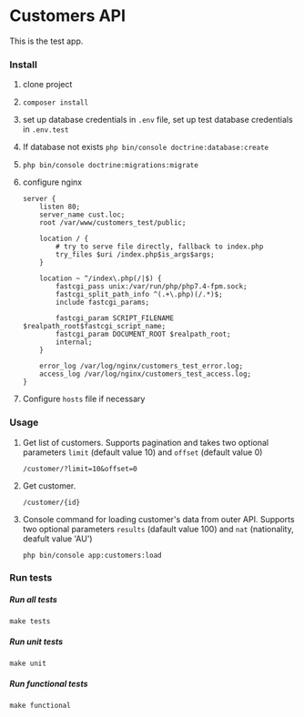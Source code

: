 # Customers API
This is the test app.

### Install
1. clone project
2. `composer install`
3. set up database credentials in `.env` file, set up test database credentials in `.env.test`
4. If database not exists `php bin/console doctrine:database:create`
5. `php bin/console doctrine:migrations:migrate`
6. configure nginx

    ```
    server {
        listen 80;
        server_name cust.loc;
        root /var/www/customers_test/public;
        
        location / {
            # try to serve file directly, fallback to index.php
            try_files $uri /index.php$is_args$args;
        }

        location ~ ^/index\.php(/|$) {
            fastcgi_pass unix:/var/run/php/php7.4-fpm.sock;
            fastcgi_split_path_info ^(.+\.php)(/.*)$;
            include fastcgi_params;

            fastcgi_param SCRIPT_FILENAME $realpath_root$fastcgi_script_name;
            fastcgi_param DOCUMENT_ROOT $realpath_root;
            internal;
        }

        error_log /var/log/nginx/customers_test_error.log;
        access_log /var/log/nginx/customers_test_access.log;
    }
    ```
7. Configure `hosts` file if necessary

### Usage

1. Get list of customers. Supports pagination and takes two optional parameters `limit` (default value 10) and `offset` (default value 0) 

   `/customer/?limit=10&offset=0`

2. Get customer.

   `/customer/{id}`

3. Console command for loading customer's data from outer API. Supports two optional parameters `results` (dafault value 100) and `nat` (nationality, deafult value 'AU')

   `php bin/console app:customers:load`   
   
### Run tests

##### Run all tests

`make tests` 

##### Run unit tests

`make unit` 

##### Run functional tests

`make functional` 
